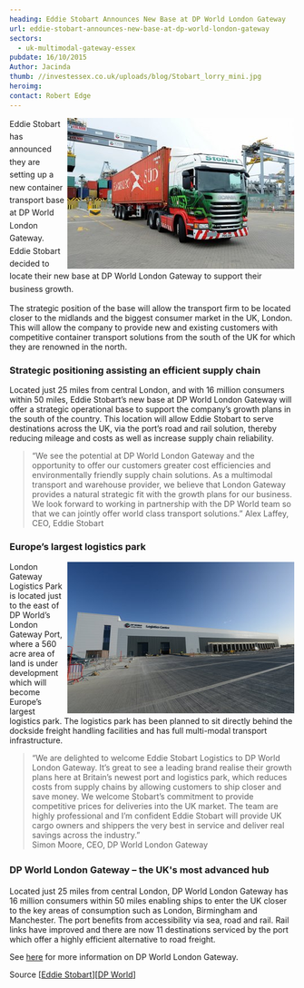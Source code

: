```yaml
---
heading: Eddie Stobart Announces New Base at DP World London Gateway
url: eddie-stobart-announces-new-base-at-dp-world-london-gateway
sectors:
  - uk-multimodal-gateway-essex 
pubdate: 16/10/2015
Author: Jacinda
thumb: //investessex.co.uk/uploads/blog/Stobart_lorry_mini.jpg
heroimg: 
contact: Robert Edge
---
```

<p><span style='line-height: 1.6;'><img alt='Eddie Stobart new container transport base at DP World London Gateway' src='../uploads/blog/Stobart_lorry_400.jpg' style='width: 400px; height: 266px; margin-left: 2px; margin-right: 2px; float: right;'/>Eddie Stobart has announced they are setting up a new container transport base at DP World London Gateway. Eddie Stobart decided to locate their new base at DP World London Gateway to support their business growth.</span></p><p>The strategic position of the base will allow the transport firm to be located closer to the midlands and the biggest consumer market in the UK, London. This will allow the company to provide new and existing customers with competitive container transport solutions from the south of the UK for which they are renowned in the north.</p><h3>Strategic positioning assisting an efficient supply chain</h3><p>Located just 25 miles from central London, and with 16 million consumers within 50 miles, Eddie Stobart’s new base at DP World London Gateway will offer a strategic operational base to support the company’s growth plans in the south of the country. This location will allow Eddie Stobart to serve destinations across the UK, via the port’s road and rail solution, thereby reducing mileage and costs as well as increase supply chain reliability.</p><blockquote><p>“We see the potential at DP World London Gateway and the opportunity to offer our customers greater cost efficiencies and environmentally friendly supply chain solutions. As a multimodal transport and warehouse provider, we believe that London Gateway provides a natural strategic fit with the growth plans for our business. We look forward to working in partnership with the DP World team so that we can jointly offer world class transport solutions.” Alex Laffey, CEO, Eddie Stobart</p></blockquote><h3>Europe’s largest logistics park</h3><p><img alt='DP World London Gateway Logistics Centre' src='../uploads/blog/LGW_Logistics_centre_400.jpg' style='width: 400px; height: 267px; margin-left: 2px; margin-right: 2px; float: right;'/>London Gateway Logistics Park is located just to the east of DP World’s London Gateway Port, where a 560 acre area of land is under development which will become Europe’s largest logistics park. The logistics park has been planned to sit directly behind the dockside freight handling facilities and has full multi-modal transport infrastructure.</p><blockquote><p>“We are delighted to welcome Eddie Stobart Logistics to DP World London Gateway. It’s great to see a leading brand realise their growth plans here at Britain’s newest port and logistics park, which reduces costs from supply chains by allowing customers to ship closer and save money. We welcome Stobart’s commitment to provide competitive prices for deliveries into the UK market. The team are highly professional and I’m confident Eddie Stobart will provide UK cargo owners and shippers the very best in service and deliver real savings across the industry.”<br/>Simon Moore, CEO, DP World London Gateway</p></blockquote><h3><span style='line-height: 1.6;'>DP World London Gateway – the UK's most advanced hub</span></h3><p>Located just 25 miles from central London, DP World London Gateway has 16 million consumers within 50 miles enabling ships to enter the UK closer to the key areas of consumption such as London, Birmingham and Manchester. The port benefits from accessibility via sea, road and rail. Rail links have improved and there are now 11 destinations serviced by the port which offer a highly efficient alternative to road freight.</p><p>See <a href='http://www.investessex.co.uk/studies/place-studies/london-gateway-port/'>here</a> for more information on DP World London Gateway.</p><p>Source [<a href='http://eddiestobart.com/news/eddie-stobart-announces-new-base-at-dp-world-london-gateway'>Eddie Stobart</a>][<a href='http://www.londongateway.com/media-page/press-releases/eddie-stobart-announces-new-base-dp-world-london-gateway/' target='_blank'>DP World</a>]</p>